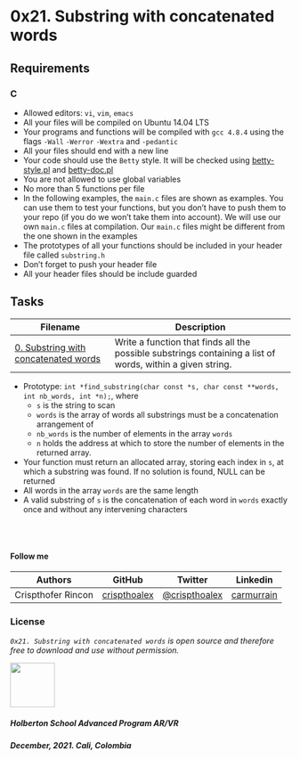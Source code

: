 # 0x21. Substring with concatenated words

<h2>Requirements</h2>

<h3>C</h3>

<ul>
    <li>Allowed editors: <code>vi</code>, <code>vim</code>, <code>emacs</code></li>
    <li>All your files will be compiled on Ubuntu 14.04 LTS</li>
    <li>Your programs and functions will be compiled with <code>gcc 4.8.4</code> using the flags <code>-Wall</code> <code>-Werror</code> <code>-Wextra</code> and <code>-pedantic</code></li>
    <li>All your files should end with a new line</li>
    <li>Your code should use the <code>Betty</code> style. It will be checked using <a href="https://github.com/holbertonschool/Betty/blob/master/betty-style.pl" title="betty-style.pl" target="_blank">betty-style.pl</a> and <a href="https://github.com/holbertonschool/Betty/blob/master/betty-doc.pl" title="betty-doc.pl" target="_blank">betty-doc.pl</a></li>
    <li>You are not allowed to use global variables</li>
    <li>No more than 5 functions per file</li>
    <li>In the following examples, the <code>main.c</code> files are shown as examples. You can use them to test your functions, but you don’t have to push them to your repo (if you do we won’t take them into account). We will use our own <code>main.c</code> files at compilation. Our <code>main.c</code> files might be different from the one shown in the examples</li>
    <li>The prototypes of all your functions should be included in your header file called <code>substring.h</code></li>
    <li>Don’t forget to push your header file</li>
    <li>All your header files should be include guarded</li>
</ul>

## Tasks

| **Filename** | **Description** |
|---|---|
| [0. Substring with concatenated words](./substring.c) | Write a function that finds all the possible substrings containing a list of words, within a given string. |

<ul>
<li>Prototype: <code>int *find_substring(char const *s, char const **words, int nb_words, int *n);</code>, where

<ul>
    <li><code>s</code> is the string to scan</li>
    <li><code>words</code> is the array of words all substrings must be a concatenation arrangement of</li>
    <li><code>nb_words</code> is the number of elements in the array <code>words</code></li>
    <li><code>n</code> holds the address at which to store the number of elements in the returned array.</li>
    </ul></li>
    <li>Your function must return an allocated array, storing each index in <code>s</code>, at which a substring was found. If no solution is found, NULL can be returned</li>
    <li>All words in the array <code>words</code> are the same length</li>
    <li>A valid substring of <code>s</code> is the concatenation of each word in <code>words</code> exactly once and without any intervening characters</li>
</ul>

<br>
<br>

#### Follow me

| Authors | GitHub | Twitter | Linkedin |
| :---: | :---: | :---: | :---: |
| Crispthofer Rincon | [crispthoalex](https://github.com/crispthoalex) | [@crispthoalex](https://twitter.com/crispthoalex) | [carmurrain](https://www.linkedin.com/in/carmurrain) |

### License
*`0x21. Substring with concatenated words` is open source and therefore free to download and use without permission.*

<a href="url"><img src="https://theme.zdassets.com/theme_assets/2439906/391a1b5058281ff9c224e2dadc38ea90659556ba.png" align="middle" width="80" height="80"></a>

##### Holberton School  Advanced Program  AR/VR
##### December, 2021. Cali, Colombia
